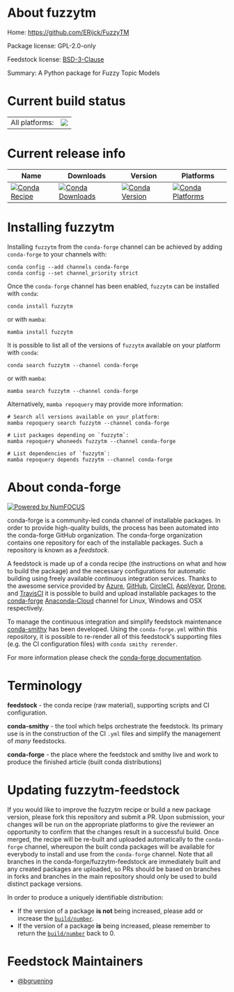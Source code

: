 About fuzzytm
=============

Home: https://github.com/ERijck/FuzzyTM

Package license: GPL-2.0-only

Feedstock license: [BSD-3-Clause](https://github.com/conda-forge/fuzzytm-feedstock/blob/main/LICENSE.txt)

Summary: A Python package for Fuzzy Topic Models

Current build status
====================


<table><tr><td>All platforms:</td>
    <td>
      <a href="https://dev.azure.com/conda-forge/feedstock-builds/_build/latest?definitionId=18514&branchName=main">
        <img src="https://dev.azure.com/conda-forge/feedstock-builds/_apis/build/status/fuzzytm-feedstock?branchName=main">
      </a>
    </td>
  </tr>
</table>

Current release info
====================

| Name | Downloads | Version | Platforms |
| --- | --- | --- | --- |
| [![Conda Recipe](https://img.shields.io/badge/recipe-fuzzytm-green.svg)](https://anaconda.org/conda-forge/fuzzytm) | [![Conda Downloads](https://img.shields.io/conda/dn/conda-forge/fuzzytm.svg)](https://anaconda.org/conda-forge/fuzzytm) | [![Conda Version](https://img.shields.io/conda/vn/conda-forge/fuzzytm.svg)](https://anaconda.org/conda-forge/fuzzytm) | [![Conda Platforms](https://img.shields.io/conda/pn/conda-forge/fuzzytm.svg)](https://anaconda.org/conda-forge/fuzzytm) |

Installing fuzzytm
==================

Installing `fuzzytm` from the `conda-forge` channel can be achieved by adding `conda-forge` to your channels with:

```
conda config --add channels conda-forge
conda config --set channel_priority strict
```

Once the `conda-forge` channel has been enabled, `fuzzytm` can be installed with `conda`:

```
conda install fuzzytm
```

or with `mamba`:

```
mamba install fuzzytm
```

It is possible to list all of the versions of `fuzzytm` available on your platform with `conda`:

```
conda search fuzzytm --channel conda-forge
```

or with `mamba`:

```
mamba search fuzzytm --channel conda-forge
```

Alternatively, `mamba repoquery` may provide more information:

```
# Search all versions available on your platform:
mamba repoquery search fuzzytm --channel conda-forge

# List packages depending on `fuzzytm`:
mamba repoquery whoneeds fuzzytm --channel conda-forge

# List dependencies of `fuzzytm`:
mamba repoquery depends fuzzytm --channel conda-forge
```


About conda-forge
=================

[![Powered by
NumFOCUS](https://img.shields.io/badge/powered%20by-NumFOCUS-orange.svg?style=flat&colorA=E1523D&colorB=007D8A)](https://numfocus.org)

conda-forge is a community-led conda channel of installable packages.
In order to provide high-quality builds, the process has been automated into the
conda-forge GitHub organization. The conda-forge organization contains one repository
for each of the installable packages. Such a repository is known as a *feedstock*.

A feedstock is made up of a conda recipe (the instructions on what and how to build
the package) and the necessary configurations for automatic building using freely
available continuous integration services. Thanks to the awesome service provided by
[Azure](https://azure.microsoft.com/en-us/services/devops/), [GitHub](https://github.com/),
[CircleCI](https://circleci.com/), [AppVeyor](https://www.appveyor.com/),
[Drone](https://cloud.drone.io/welcome), and [TravisCI](https://travis-ci.com/)
it is possible to build and upload installable packages to the
[conda-forge](https://anaconda.org/conda-forge) [Anaconda-Cloud](https://anaconda.org/)
channel for Linux, Windows and OSX respectively.

To manage the continuous integration and simplify feedstock maintenance
[conda-smithy](https://github.com/conda-forge/conda-smithy) has been developed.
Using the ``conda-forge.yml`` within this repository, it is possible to re-render all of
this feedstock's supporting files (e.g. the CI configuration files) with ``conda smithy rerender``.

For more information please check the [conda-forge documentation](https://conda-forge.org/docs/).

Terminology
===========

**feedstock** - the conda recipe (raw material), supporting scripts and CI configuration.

**conda-smithy** - the tool which helps orchestrate the feedstock.
                   Its primary use is in the construction of the CI ``.yml`` files
                   and simplify the management of *many* feedstocks.

**conda-forge** - the place where the feedstock and smithy live and work to
                  produce the finished article (built conda distributions)


Updating fuzzytm-feedstock
==========================

If you would like to improve the fuzzytm recipe or build a new
package version, please fork this repository and submit a PR. Upon submission,
your changes will be run on the appropriate platforms to give the reviewer an
opportunity to confirm that the changes result in a successful build. Once
merged, the recipe will be re-built and uploaded automatically to the
`conda-forge` channel, whereupon the built conda packages will be available for
everybody to install and use from the `conda-forge` channel.
Note that all branches in the conda-forge/fuzzytm-feedstock are
immediately built and any created packages are uploaded, so PRs should be based
on branches in forks and branches in the main repository should only be used to
build distinct package versions.

In order to produce a uniquely identifiable distribution:
 * If the version of a package **is not** being increased, please add or increase
   the [``build/number``](https://docs.conda.io/projects/conda-build/en/latest/resources/define-metadata.html#build-number-and-string).
 * If the version of a package **is** being increased, please remember to return
   the [``build/number``](https://docs.conda.io/projects/conda-build/en/latest/resources/define-metadata.html#build-number-and-string)
   back to 0.

Feedstock Maintainers
=====================

* [@bgruening](https://github.com/bgruening/)

